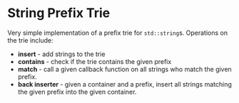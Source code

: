 # String Prefix Trie
Very simple implementation of a prefix trie for `std::string`s. Operations on
the trie include:

* **insert** - add strings to the trie
* **contains** - check if the trie contains the given prefix
* **match** - call a given callback function on all strings who match the given
  prefix.
* **back inserter** -  given a container and a prefix, insert all strings
  matching the given prefix into the given container.
